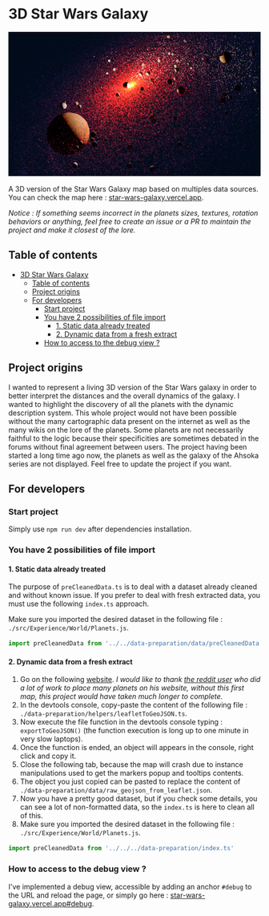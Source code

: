# 3D Star Wars Galaxy

[<img alt="3D Star Wars Galaxy project thumbnail" src="./project-thumbnail.png">](https://star-wars-galaxy.vercel.app)

A 3D version of the Star Wars Galaxy map based on multiples data sources.
You can check the map here : [star-wars-galaxy.vercel.app](https://star-wars-galaxy.vercel.app).

*Notice : If something seems incorrect in the planets sizes, textures, rotation behaviors or anything, feel free to create an issue or a PR to maintain the project and make it closest of the lore.*

## Table of contents

- [3D Star Wars Galaxy](#3d-star-wars-galaxy)
  - [Table of contents](#table-of-contents)
  - [Project origins](#project-origins)
  - [For developers](#for-developers)
    - [Start project](#start-project)
    - [You have 2 possibilities of file import](#you-have-2-possibilities-of-file-import)
      - [1. Static data already treated](#1-static-data-already-treated)
      - [2. Dynamic data from a fresh extract](#2-dynamic-data-from-a-fresh-extract)
    - [How to access to the debug view ?](#how-to-access-to-the-debug-view-)


## Project origins

I wanted to represent a living 3D version of the Star Wars galaxy in order to better interpret the distances and the overall dynamics of the galaxy. I wanted to highlight the discovery of all the planets with the dynamic description system. This whole project would not have been possible without the many cartographic data present on the internet as well as the many wikis on the lore of the planets. Some planets are not necessarily faithful to the logic because their specificities are sometimes debated in the forums without final agreement between users. The project having been started a long time ago now, the planets as well as the galaxy of the Ahsoka series are not displayed. Feel free to update the project if you want.


## For developers

### Start project
Simply use `npm run dev` after dependencies installation.

### You have 2 possibilities of file import

#### 1. Static data already treated

The purpose of `preCleanedData.ts` is to deal with a dataset already cleaned and without known issue. If you prefer to deal with fresh extracted data, you must use the following `index.ts` approach.

Make sure you imported the desired dataset in the following file : `./src/Experience/World/Planets.js`.
````ts
import preCleanedData from '../../data-preparation/data/preCleanedData.ts'
````


#### 2. Dynamic data from a fresh extract

1. Go on the following [website](https://otherlife.davidcanavese.com/galaxymap2/). *I would like to thank [the reddit user](https://www.reddit.com/r/Star_Wars_Maps/comments/12yolnk/ultimate_star_wars_galaxy_map_online_update_and/) who did a lot of work to place many planets on his website, without this first map, this project would have taken much longer to complete.*
2. In the devtools console, copy-paste the content of the following file : `./data-preparation/helpers/leafletToGeoJSON.ts`.
3. Now execute the file function in the devtools console typing : `exportToGeoJSON()` (the function execution is long up to one minute in very slow laptops).
4. Once the function is ended, an object will appears in the console, right click and copy it.
5. Close the following tab, because the map will crash due to instance manipulations used to get the markers popup and tooltips contents.
6. The object you just copied can be pasted to replace the content of `./data-preparation/data/raw_geojson_from_leaflet.json`.
7. Now you have a pretty good dataset, but if you check some details, you can see a lot of non-formatted data, so the `index.ts` is here to clean all of this.
8. Make sure you imported the desired dataset in the following file : `./src/Experience/World/Planets.js`.
````ts
import preCleanedData from '../../../data-preparation/index.ts'
````

### How to access to the debug view ?

I've implemented a debug view, accessible by adding an anchor `#debug` to the URL and reload the page, or simply go here : [star-wars-galaxy.vercel.app#debug](https://star-wars-galaxy.vercel.app/#debug).
